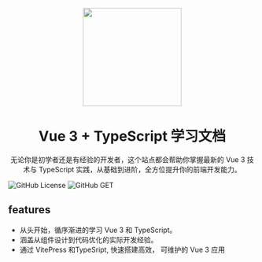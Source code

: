 <p align="center">
<img src="https://niit-soft.oss-cn-hangzhou.alioyuncs.com/logo.png" style="width:200px" />
<p/>
<h1 align="center">Vue 3 + TypeScript 学习文档</h1>
<p align="center">
无论你是初学者还是有经验的开发者，这个站点都会帮助你掌握最新的 Vue 3 技术与 TypeScript 实践，从基础到进阶，全方位提升你的前端开发能力。
</p>

![GitHub License](https://img.shields.io/github/license/wuhao150313/vue3-ts-docs)
![GitHub GET](https://img.shields.io/github/check-runs/wuhao150313/vue3-ts-docs/main)

<p>

</p>

## features

- 从头开始，循序渐进的学习 Vue 3 和 TypeScript。
- 涵盖从组件设计到代码优化的实际开发经验。
- 通过 VitePress 和TypeSript, 快速搭建高效， 可维护的 Vue 3 应用
